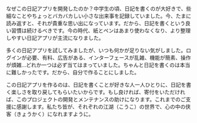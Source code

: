なぜこの日記アプリを開発したのか？中学生の頃、日記を書くのが大好きで、些細なことやちょっとバカバカしい小さな出来事を記録していました。今、たまに読み返すと、それが貴重な思い出になっています。だから、日記を書くという良い習慣は続けるべきです。今の時代、紙とペンはあまり使わなくなり、より整理しやすい日記アプリが主流になりました。

多くの日記アプリを試してみましたが、いつも何かが足りない気がしました。ログインが必要、有料、広告がある、インターフェースが乱雑、機能が簡素、操作が煩雑…どれか一つは必ず当てはまっていました。ちゃんと日記を書くのは本当に難しかったです。だから、自分で作ることにしました。

この日記アプリを作るのは、日記を書くことが好きな人一人ひとりに、日記を書く楽しさを取り戻してもらいたいからです。もし良ければ、寄付をいただければ、このプロジェクトの開発とメンテナンスの助けになります。これまでのご支援に感謝します。私たち皆が、それぞれの江湖（こうこ）の世界で、心の中の侠客（きょうかく）になれますように。